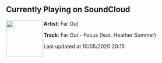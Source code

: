 ## Currently Playing on SoundCloud

[<img align="left" width="100" src="https://i1.sndcdn.com/artworks-qCX82xtzyIIyXwGN-vL0ezQ-t50x50.jpg">](https://soundcloud.com/faroutofficial/far-out-focus-feat-heather-sommer-1)

**Artist**: Far Out 

**Track**: Far Out - Focus (feat. Heather Sommer)

Last updated at 10/05/2020 20:15
